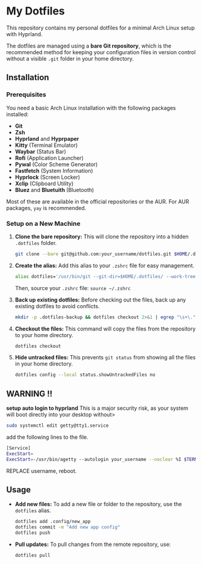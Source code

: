 # My Dotfiles

This repository contains my personal dotfiles for a minimal Arch Linux setup with Hyprland.

The dotfiles are managed using a **bare Git repository**, which is the recommended method for keeping your configuration files in version control without a visible `.git` folder in your home directory.

## Installation

### Prerequisites

You need a basic Arch Linux installation with the following packages installed:

* **Git**
* **Zsh**
* **Hyprland** and **Hyprpaper**
* **Kitty** (Terminal Emulator)
* **Waybar** (Status Bar)
* **Rofi** (Application Launcher)
* **Pywal** (Color Scheme Generator)
* **Fastfetch** (System Information)
* **Hyprlock** (Screen Locker)
* **Xclip** (Clipboard Utility)
* **Bluez** and **Bluetuith** (Bluetooth)

Most of these are available in the official repositories or the AUR. For AUR packages, `yay` is recommended.

### Setup on a New Machine

1.  **Clone the bare repository:**
    This will clone the repository into a hidden `.dotfiles` folder.
    ```bash
    git clone --bare git@github.com:your_username/dotfiles.git $HOME/.dotfiles
    ```

2.  **Create the alias:**
    Add this alias to your `.zshrc` file for easy management.
    ```bash
    alias dotfiles='/usr/bin/git --git-dir=$HOME/.dotfiles/ --work-tree=$HOME'
    ```
    Then, source your `.zshrc` file: `source ~/.zshrc`

3.  **Back up existing dotfiles:**
    Before checking out the files, back up any existing dotfiles to avoid conflicts.
    ```bash
    mkdir -p .dotfiles-backup && dotfiles checkout 2>&1 | egrep "\s+\." | awk {'print $1'} | xargs -I{} mv {} .dotfiles-backup/{}
    ```

4.  **Checkout the files:**
    This command will copy the files from the repository to your home directory.
    ```bash
    dotfiles checkout
    ```

5.  **Hide untracked files:**
    This prevents `git status` from showing all the files in your home directory.
    ```bash
    dotfiles config --local status.showUntrackedFiles no
    ```

## WARNING !!
**setup auto login to hyprland**
This is a major security risk, as your system will boot directly into your desktop without>
```bash
sudo systemctl edit getty@tty1.service
```
add the following lines to the file.
```bash
[Service]
ExecStart=
ExecStart=-/usr/bin/agetty --autologin your_username --noclear %I $TERM
```
REPLACE username, reboot.

## Usage

* **Add new files:** To add a new file or folder to the repository, use the `dotfiles` alias.
    ```bash
    dotfiles add .config/new_app
    dotfiles commit -m "Add new app config"
    dotfiles push
    ```

* **Pull updates:** To pull changes from the remote repository, use:
    ```bash
    dotfiles pull
    ```
